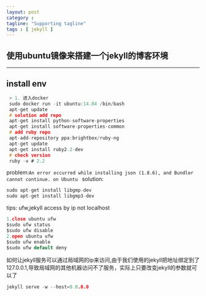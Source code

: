 ```yaml
---
layout: post
category :
tagline: "Supporting tagline"
tags : [ jekyll ]
---
```

使用ubuntu镜像来搭建一个jekyll的博客环境
---
<!--more-->
---

## install env

```C
 > 1. 进入docker
 sudo docker run -it ubuntu:14.04 /bin/bash
 apt-get update
 # solution add repo
 apt-get install python-software-properties
 apt-get install software-properties-common
 # add ruby repo
 apt-add-repository ppa:brightbox/ruby-ng
 apt-get update
 apt-get install ruby2.2-dev
 # check version
 ruby -v # 2.2
```

problem:`An error occurred while installing json (1.8.6), and Bundler cannot continue. on Ubuntu
`
solution:

```C
sudo apt-get install libgmp-dev
sudo apt-get install libgmp3-dev
```

tips: ufw,jekyll access by ip not localhost
```C
1.close ubuntu ufw
$sudo ufw status
$sudo ufw disable
2.open ubuntu ufw
$sudo ufw enable
$sudo ufw default deny
```

如何让jekyll服务可以通过局域网的ip来访问,由于我们使用的jekyll把地址绑定到了127.0.0.1,导致局域网的其他机器访问不了服务，实际上只要改变jekyll的参数就可以了
```C
jekyll serve -w --host=0.0.0.0
```
